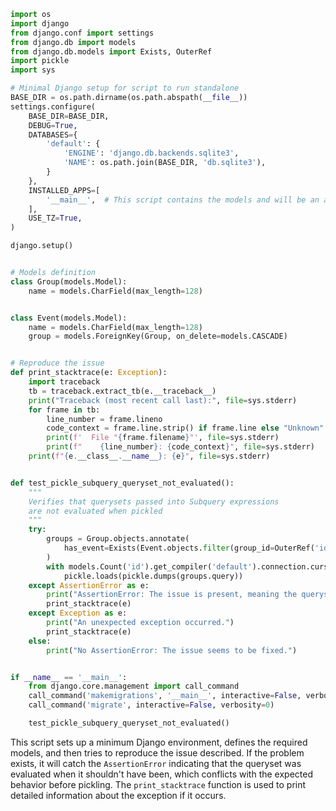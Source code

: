 ```python
import os
import django
from django.conf import settings
from django.db import models
from django.db.models import Exists, OuterRef
import pickle
import sys

# Minimal Django setup for script to run standalone
BASE_DIR = os.path.dirname(os.path.abspath(__file__))
settings.configure(
    BASE_DIR=BASE_DIR,
    DEBUG=True,
    DATABASES={
        'default': {
            'ENGINE': 'django.db.backends.sqlite3',
            'NAME': os.path.join(BASE_DIR, 'db.sqlite3'),
        }
    },
    INSTALLED_APPS=[
        '__main__',  # This script contains the models and will be an app
    ],
    USE_TZ=True,
)

django.setup()


# Models definition
class Group(models.Model):
    name = models.CharField(max_length=128)


class Event(models.Model):
    name = models.CharField(max_length=128)
    group = models.ForeignKey(Group, on_delete=models.CASCADE)


# Reproduce the issue
def print_stacktrace(e: Exception):
    import traceback
    tb = traceback.extract_tb(e.__traceback__)
    print("Traceback (most recent call last):", file=sys.stderr)
    for frame in tb:
        line_number = frame.lineno
        code_context = frame.line.strip() if frame.line else "Unknown"
        print(f'  File "{frame.filename}"', file=sys.stderr)
        print(f"    {line_number}: {code_context}", file=sys.stderr)
    print(f"{e.__class__.__name__}: {e}", file=sys.stderr)


def test_pickle_subquery_queryset_not_evaluated():
    """
    Verifies that querysets passed into Subquery expressions
    are not evaluated when pickled
    """
    try:
        groups = Group.objects.annotate(
            has_event=Exists(Event.objects.filter(group_id=OuterRef('id')))
        )
        with models.Count('id').get_compiler('default').connection.cursor().assertNumQueries(0):
            pickle.loads(pickle.dumps(groups.query))
    except AssertionError as e:
        print("AssertionError: The issue is present, meaning the queryset was unexpectedly evaluated.")
        print_stacktrace(e)
    except Exception as e:
        print("An unexpected exception occurred.")
        print_stacktrace(e)
    else:
        print("No AssertionError: The issue seems to be fixed.")


if __name__ == '__main__':
    from django.core.management import call_command
    call_command('makemigrations', '__main__', interactive=False, verbosity=0)
    call_command('migrate', interactive=False, verbosity=0)

    test_pickle_subquery_queryset_not_evaluated()
```

This script sets up a minimum Django environment, defines the required models, and then tries to reproduce the issue described. If the problem exists, it will catch the `AssertionError` indicating that the queryset was evaluated when it shouldn't have been, which conflicts with the expected behavior before pickling. The `print_stacktrace` function is used to print detailed information about the exception if it occurs.